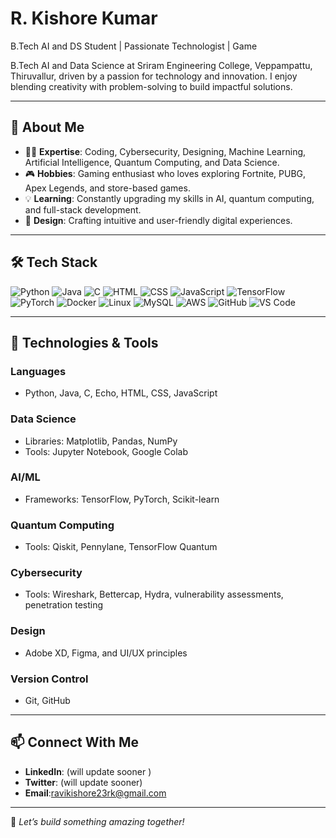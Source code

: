 # R. Kishore Kumar

B.Tech AI and DS Student | Passionate Technologist | Game

B.Tech AI and Data Science at Sriram Engineering College, Veppampattu, Thiruvallur, driven by a passion for technology and innovation. 
I enjoy blending creativity with problem-solving to build impactful solutions.

---

## 🌟 About Me
- 🧑‍💻 **Expertise**: Coding, Cybersecurity, Designing, Machine Learning, Artificial Intelligence, Quantum Computing, and Data Science.
- 🎮 **Hobbies**: Gaming enthusiast who loves exploring Fortnite, PUBG, Apex Legends, and store-based games.
- 💡 **Learning**: Constantly upgrading my skills in AI, quantum computing, and full-stack development.
- 🎨 **Design**: Crafting intuitive and user-friendly digital experiences.

---
## 🛠️ Tech Stack
![Python](https://skillicons.dev/icons?i=python)
![Java](https://skillicons.dev/icons?i=java)
![C](https://skillicons.dev/icons?i=c)
![HTML](https://skillicons.dev/icons?i=html)
![CSS](https://skillicons.dev/icons?i=css)
![JavaScript](https://skillicons.dev/icons?i=javascript)
![TensorFlow](https://skillicons.dev/icons?i=tensorflow)
![PyTorch](https://skillicons.dev/icons?i=pytorch)
![Docker](https://skillicons.dev/icons?i=docker)
![Linux](https://skillicons.dev/icons?i=linux)
![MySQL](https://skillicons.dev/icons?i=mysql)
![AWS](https://skillicons.dev/icons?i=aws)
![GitHub](https://skillicons.dev/icons?i=github)
![VS Code](https://skillicons.dev/icons?i=vscode) 

---
## 🔧 Technologies & Tools
### **Languages**
- Python, Java, C, Echo, HTML, CSS, JavaScript

### **Data Science**
- Libraries: Matplotlib, Pandas, NumPy
- Tools: Jupyter Notebook, Google Colab

### **AI/ML**
- Frameworks: TensorFlow, PyTorch, Scikit-learn

### **Quantum Computing**
- Tools: Qiskit, Pennylane, TensorFlow Quantum

### **Cybersecurity**
- Tools: Wireshark, Bettercap, Hydra, vulnerability assessments, penetration testing

### **Design**
- Adobe XD, Figma, and UI/UX principles

### **Version Control**
- Git, GitHub
---

## 📫 Connect With Me
- **LinkedIn**: (will update sooner )
- **Twitter**: (will update sooner)
- **Email**:ravikishore23rk@gmail.com

---

🌟 *Let’s build something amazing together!*
